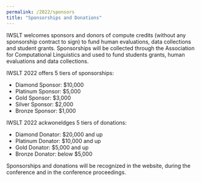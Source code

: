 ```yaml
---
permalink: /2022/sponsors
title: "Sponsorships and Donations"
---
```


IWSLT welcomes sponsors and donors of compute credits (without any sponsorship contract to sign) 
to fund human evaluations, data collections and student grants. Sponsorships will be collected through 
the Association for Computational Linguistics and used to fund students grants, human evaluations 
and data collections.

IWSLT 2022 offers 5 tiers of sponsorships: 

- Diamond Sponsor: $10,000 
- Platinum Sponsor: $5,000 
- Gold Sponsor:     $3,000 
- Silver Sponsor:   $2,000 
- Bronze Sponsor:   $1,000  

IWSLT 2022 ackwoneldges 5 tiers of donations: 

- Diamond Donator:  $20,000 and up 
- Platinum Donator: $10,000 and up
- Gold Donator:     $5,000 and up
- Bronze Donator:   below $5,000 

Sponsorships and donations will be recognized in the website, during the conference and in the conference proceedings. 


